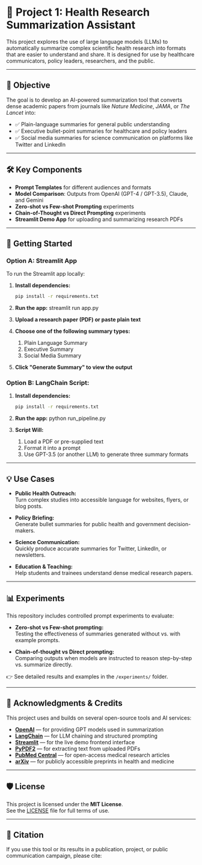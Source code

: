 # 🧬 Project 1: Health Research Summarization Assistant

This project explores the use of large language models (LLMs) to automatically summarize complex scientific health research into formats that are easier to understand and share. It is designed for use by healthcare communicators, policy leaders, researchers, and the public.

---

## 🎯 Objective

The goal is to develop an AI-powered summarization tool that converts dense academic papers from journals like *Nature Medicine*, *JAMA*, or *The Lancet* into:

- ✅ Plain-language summaries for general public understanding  
- ✅ Executive bullet-point summaries for healthcare and policy leaders  
- ✅ Social media summaries for science communication on platforms like Twitter and LinkedIn  

---

## 🛠 Key Components

- **Prompt Templates** for different audiences and formats  
- **Model Comparison**: Outputs from OpenAI (GPT-4 / GPT-3.5), Claude, and Gemini  
- **Zero-shot vs Few-shot Prompting** experiments  
- **Chain-of-Thought vs Direct Prompting** experiments  
- **Streamlit Demo App** for uploading and summarizing research PDFs  

---

## 🚀 Getting Started

### Option A: Streamlit App

To run the Streamlit app locally:

1. **Install dependencies:**
   ```bash
   pip install -r requirements.txt

2. **Run the app:**
    streamlit run app.py

3. **Upload a research paper (PDF) or paste plain text**

4. **Choose one of the following summary types:**
    1. Plain Language Summary
    2. Executive Summary
    3. Social Media Summary

5. **Click "Generate Summary" to view the output**

### Option B: LangChain Script:

1. **Install dependencies:**
   ```bash
   pip install -r requirements.txt

2. **Run the app:**
   python run_pipeline.py

3. **Script Will:**
    1. Load a PDF or pre-supplied text
    2. Format it into a prompt
    3. Use GPT-3.5 (or another LLM) to generate three summary formats

---

## 💡 Use Cases

- **Public Health Outreach:**  
  Turn complex studies into accessible language for websites, flyers, or blog posts.

- **Policy Briefing:**  
  Generate bullet summaries for public health and government decision-makers.

- **Science Communication:**  
  Quickly produce accurate summaries for Twitter, LinkedIn, or newsletters.

- **Education & Teaching:**  
  Help students and trainees understand dense medical research papers.

---

## 📊 Experiments

This repository includes controlled prompt experiments to evaluate:

- **Zero-shot vs Few-shot prompting:**  
  Testing the effectiveness of summaries generated without vs. with example prompts.

- **Chain-of-thought vs Direct prompting:**  
  Comparing outputs when models are instructed to reason step-by-step vs. summarize directly.

👉 See detailed results and examples in the `/experiments/` folder.

---

## 🙏 Acknowledgments & Credits

This project uses and builds on several open-source tools and AI services:

- **[OpenAI](https://platform.openai.com/)** — for providing GPT models used in summarization
- **[LangChain](https://www.langchain.com/)** — for LLM chaining and structured prompting
- **[Streamlit](https://streamlit.io/)** — for the live demo frontend interface
- **[PyPDF2](https://pypi.org/project/PyPDF2/)** — for extracting text from uploaded PDFs
- **[PubMed Central](https://www.ncbi.nlm.nih.gov/pmc/)** — for open-access medical research articles
- **[arXiv](https://arxiv.org/)** — for publicly accessible preprints in health and medicine
 
 ---

## 🛡 License

This project is licensed under the **MIT License**.  
See the [LICENSE](./LICENSE) file for full terms of use.

---

## 📝 Citation

If you use this tool or its results in a publication, project, or public communication campaign, please cite:






